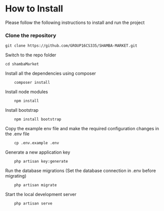 # How to Install
Please follow the following instructions to install and run the project

### Clone the repository
```
git clone https://github.com/GROUP16CS335/SHAMBA-MARKET.git
```

Switch to the repo folder
```
cd shambaMarket
```

Install all the dependencies using composer
```
    composer install
```
Install node modules
```
    npm install
```
Install bootstrap
```
    npm install bootstrap
```
Copy the example env file and make the required configuration changes in the .env file
```
    cp .env.example .env
```    

Generate a new application key
```
    php artisan key:generate
```

Run the database migrations (Set the database connection in .env before migrating)
```
    php artisan migrate
```

Start the local development server
```
    php artisan serve
```
